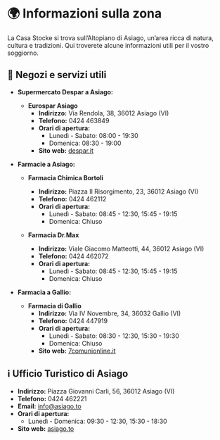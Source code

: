# 🌍 Informazioni sulla zona

La Casa Stocke si trova sull’Altopiano di Asiago, un’area ricca di natura, cultura e tradizioni. Qui troverete alcune informazioni utili per il vostro soggiorno.

## 🏪 Negozi e servizi utili

- **Supermercato Despar a Asiago:**
  - **Eurospar Asiago**
    - **Indirizzo:** Via Rendola, 38, 36012 Asiago (VI)
    - **Telefono:** 0424 463849
    - **Orari di apertura:**
      - Lunedì - Sabato: 08:00 - 19:30
      - Domenica: 08:30 - 19:00
    - **Sito web:** [despar.it](https://www.despar.it/it/punto-vendita-eurospar/109/asiago/)

- **Farmacie a Asiago:**
  - **Farmacia Chimica Bortoli**
    - **Indirizzo:** Piazza II Risorgimento, 23, 36012 Asiago (VI)
    - **Telefono:** 0424 462112
    - **Orari di apertura:**
      - Lunedì - Sabato: 08:45 - 12:30, 15:45 - 19:15
      - Domenica: Chiuso

  - **Farmacia Dr.Max**
    - **Indirizzo:** Viale Giacomo Matteotti, 44, 36012 Asiago (VI)
    - **Telefono:** 0424 462072
    - **Orari di apertura:**
      - Lunedì - Sabato: 08:45 - 12:30, 15:45 - 19:15
      - Domenica: Chiuso

- **Farmacia a Gallio:**
  - **Farmacia di Gallio**
    - **Indirizzo:** Via IV Novembre, 34, 36032 Gallio (VI)
    - **Telefono:** 0424 447919
    - **Orari di apertura:**
      - Lunedì - Sabato: 08:30 - 12:30, 15:30 - 19:30
      - Domenica: Chiuso
    - **Sito web:** [7comunionline.it](https://www.7comunionline.it/farmacie-asiago-7-comuni/)

## ℹ️ Ufficio Turistico di Asiago

- **Indirizzo:** Piazza Giovanni Carli, 56, 36012 Asiago (VI)
- **Telefono:** 0424 462221
- **Email:** <info@asiago.to>
- **Orari di apertura:**
  - Lunedì - Domenica: 09:30 - 12:30, 15:30 - 18:30
- **Sito web:** [asiago.to](https://www.asiago.to/)

